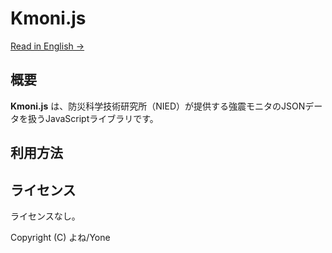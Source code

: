 # Kmoni.js

[Read in English →](./README.md)

## 概要

**Kmoni.js** は、防災科学技術研究所（NIED）が提供する強震モニタのJSONデータを扱うJavaScriptライブラリです。

## 利用方法

## ライセンス

ライセンスなし。

Copyright (C) よね/Yone
